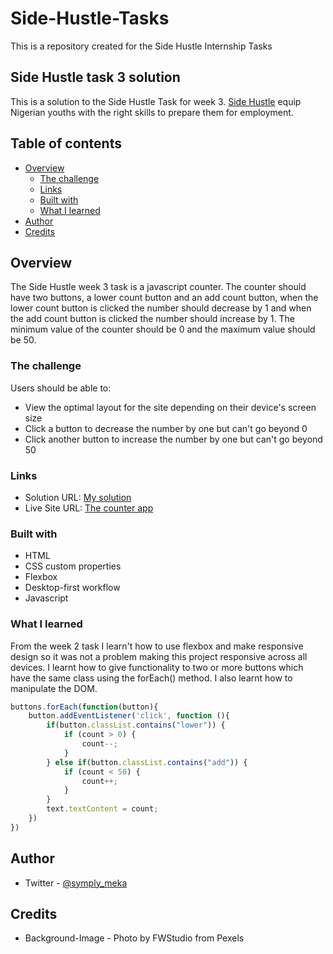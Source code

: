 # Side-Hustle-Tasks
This is a repository created for the Side Hustle Internship Tasks

## Side Hustle task 3 solution

This is a solution to the Side Hustle Task for week 3.
[Side Hustle](https://sidehustle.ng/) equip Nigerian youths with the right skills to prepare them for employment. 

## Table of contents

- [Overview](#overview)
  - [The challenge](#the-challenge)
  - [Links](#links)
  - [Built with](#built-with)
  - [What I learned](#what-i-learned)
- [Author](#author)
- [Credits](#credits)


## Overview
The Side Hustle week 3 task is a javascript counter. The counter should have two buttons, a lower count button and an add count button, when the lower count button is clicked the number should decrease by 1 and when the add count button is clicked the number should increase by 1. The minimum value of the counter should be 0 and the maximum value should be 50.

### The challenge

Users should be able to:

- View the optimal layout for the site depending on their device's screen size
- Click a button to decrease the number by one but can't go beyond 0
- Click another button to increase the number by one but can't go beyond 50


### Links

- Solution URL: [My solution](https://github.com/Gods-own/Side-Hustle-Tasks/tree/sidehustle/projects%2Fjavascript%2Ftask3)
- Live Site URL: [The counter app](https://gods-own.github.io/Side-Hustle-Tasks/)

### Built with

- HTML
- CSS custom properties
- Flexbox
- Desktop-first workflow
- Javascript

### What I learned

From the week 2 task I learn't how to use flexbox and make responsive design so it was not a problem making this project responsive across all devices. 
I learnt how to give functionality to two or more buttons which have the same class using the forEach() method. I also learnt how to manipulate the DOM.


```js
buttons.forEach(function(button){
    button.addEventListener('click', function (){
    	if(button.classList.contains("lower")) {
    		if (count > 0) {
    			count--;
    		}
    	} else if(button.classList.contains("add")) {
    		if (count < 50) {
    			count++;
    		}
    	}
        text.textContent = count;
    })
})
```

## Author

- Twitter - [@symply_meka](https://www.twitter.com/symply_meka)

## Credits

- Background-Image - Photo by FWStudio from Pexels
